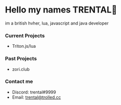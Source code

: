 # Hello my names TRENTAL👋
im a british hvher, lua, javascript and java developer
### Current Projects
- Triton.js/lua
### Past Projects
- zori.club
### Contact me
- Discord: trental#9999
- Email: trental@trolled.cc
